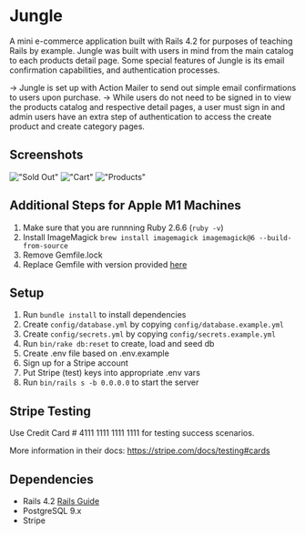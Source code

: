 # Jungle

A mini e-commerce application built with Rails 4.2 for purposes of teaching Rails by example.
Jungle was built with users in mind from the main catalog to each products detail page. 
Some special features of Jungle is its email confirmation capabilities, and authentication processes.

-> Jungle is set up with Action Mailer to send out simple email confirmations to users upon purchase.
-> While users do not need to be signed in to view the products catalog and respective detail pages, 
a user must sign in and admin users have an extra step of authentication to access the create product and create category pages.

## Screenshots

!["Sold Out"]("https://github.com/ruchi222/jungle-rails/blob/master/docs/soldout.png")
!["Cart"]("https://github.com/ruchi222/jungle-rails/blob/master/docs/cart.png")
!["Products"]("https://github.com/ruchi222/jungle-rails/blob/master/docs/products.png")


## Additional Steps for Apple M1 Machines

1. Make sure that you are runnning Ruby 2.6.6 (`ruby -v`)
1. Install ImageMagick `brew install imagemagick imagemagick@6 --build-from-source`
2. Remove Gemfile.lock
3. Replace Gemfile with version provided [here](https://gist.githubusercontent.com/FrancisBourgouin/831795ae12c4704687a0c2496d91a727/raw/ce8e2104f725f43e56650d404169c7b11c33a5c5/Gemfile)

## Setup

1. Run `bundle install` to install dependencies
2. Create `config/database.yml` by copying `config/database.example.yml`
3. Create `config/secrets.yml` by copying `config/secrets.example.yml`
4. Run `bin/rake db:reset` to create, load and seed db
5. Create .env file based on .env.example
6. Sign up for a Stripe account
7. Put Stripe (test) keys into appropriate .env vars
8. Run `bin/rails s -b 0.0.0.0` to start the server

## Stripe Testing

Use Credit Card # 4111 1111 1111 1111 for testing success scenarios.

More information in their docs: <https://stripe.com/docs/testing#cards>

## Dependencies

* Rails 4.2 [Rails Guide](http://guides.rubyonrails.org/v4.2/)
* PostgreSQL 9.x
* Stripe
